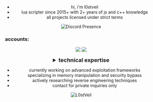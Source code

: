 <div align="center">

- hi, i'm l0stveil
- lua scripter since 2015+ with 2+ years of js and c++ knowledge
- all projects licensed under strict terms

<img src="https://lanyard.cnrad.dev/api/1311743263241277462?idleMessage=im%20probably%20scripting%20rn..&theme=dark" alt="Discord Presence">

</div>

<h3>accounts:</h3>
<p align="center">
   <a href="https://discord.com/users/1311743263241277462" target="_blank"><img src="https://img.shields.io/badge/discord%20-7289DA.svg?&style=for-the-badge&logo=discord&logoColor=white"></a>
   <a href="https://github.com/L0stVeil" target="_blank"><img src="https://img.shields.io/badge/GitHub%20-191717.svg?&style=for-the-badge&logo=github&logoColor=white"></a>
</p>

<details align="center">
  <summary style="font-weight: bold; font-size: 18px">technical expertise</summary>
   <code><img height="20" src="https://raw.githubusercontent.com/github/explore/80688e429a7d4ef2fca1e82350fe8e3517d3494d/topics/lua/lua.png"></code>
   <code><img height="20" src="https://raw.githubusercontent.com/github/explore/80688e429a7d4ef2fca1e82350fe8e3517d3494d/topics/javascript/javascript.png"></code>
   <code><img height="20" src="https://raw.githubusercontent.com/github/explore/80688e429a7d4ef2fca1e82350fe8e3517d3494d/topics/cpp/cpp.png"></code>
   <code><img height="20" src="https://raw.githubusercontent.com/github/explore/80688e429a7d4ef2fca1e82350fe8e3517d3494d/topics/python/python.png"></code>
   <code><img height="20" src="https://raw.githubusercontent.com/github/explore/80688e429a7d4ef2fca1e82350fe8e3517d3494d/topics/nodejs/nodejs.png"></code>
   <code><img height="20" src="https://raw.githubusercontent.com/github/explore/80688e429a7d4ef2fca1e82350fe8e3517d3494d/topics/visual-studio-code/visual-studio-code.png"></code>
</details>

<div align="center">
   
- currently working on advanced exploitation frameworks
- specializing in memory manipulation and security bypass
- actively researching reverse engineering techniques
- contact for private inquiries only

<img src="https://komarev.com/ghpvc/?username=L0stVeil&label=profile%20visits&color=0b04c7" alt="L0stVeil" />

</div>
